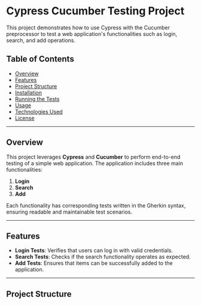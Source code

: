 # Cypress Cucumber Testing Project

This project demonstrates how to use Cypress with the Cucumber preprocessor to test a web application's functionalities such as login, search, and add operations.

## Table of Contents
- [Overview](#overview)
- [Features](#features)
- [Project Structure](#project-structure)
- [Installation](#installation)
- [Running the Tests](#running-the-tests)
- [Usage](#usage)
- [Technologies Used](#technologies-used)
- [License](#license)

---

## Overview

This project leverages **Cypress** and **Cucumber** to perform end-to-end testing of a simple web application. The application includes three main functionalities:
1. **Login**
2. **Search**
3. **Add**

Each functionality has corresponding tests written in the Gherkin syntax, ensuring readable and maintainable test scenarios.

---

## Features

- **Login Tests**: Verifies that users can log in with valid credentials.
- **Search Tests**: Checks if the search functionality operates as expected.
- **Add Tests**: Ensures that items can be successfully added to the application.

---

## Project Structure


